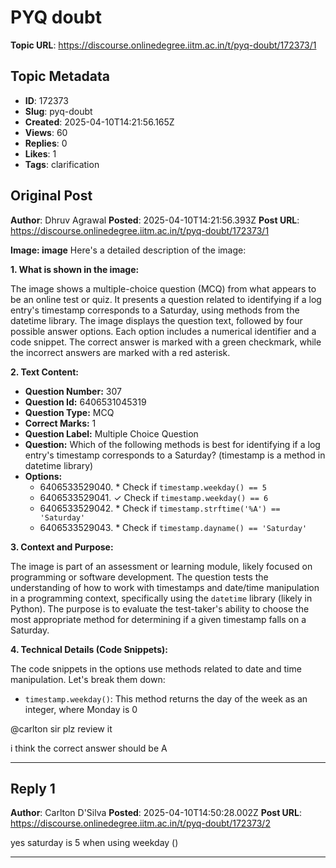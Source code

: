 # PYQ doubt

**Topic URL**: https://discourse.onlinedegree.iitm.ac.in/t/pyq-doubt/172373/1

## Topic Metadata
- **ID**: 172373
- **Slug**: pyq-doubt
- **Created**: 2025-04-10T14:21:56.165Z
- **Views**: 60
- **Replies**: 0
- **Likes**: 1
- **Tags**: clarification

## Original Post
**Author**: Dhruv Agrawal
**Posted**: 2025-04-10T14:21:56.393Z
**Post URL**: https://discourse.onlinedegree.iitm.ac.in/t/pyq-doubt/172373/1

**Image: image**
Here's a detailed description of the image:

**1. What is shown in the image:**

The image shows a multiple-choice question (MCQ) from what appears to be an online test or quiz. It presents a question related to identifying if a log entry's timestamp corresponds to a Saturday, using methods from the datetime library. The image displays the question text, followed by four possible answer options. Each option includes a numerical identifier and a code snippet. The correct answer is marked with a green checkmark, while the incorrect answers are marked with a red asterisk.

**2. Text Content:**

*   **Question Number:** 307
*   **Question Id:** 6406531045319
*   **Question Type:** MCQ
*   **Correct Marks:** 1
*   **Question Label:** Multiple Choice Question
*   **Question:** Which of the following methods is best for identifying if a log entry's timestamp corresponds to a Saturday? (timestamp is a method in datetime library)
*   **Options:**
    *   6406533529040. \* Check if `timestamp.weekday() == 5`
    *   6406533529041. ✓ Check if `timestamp.weekday() == 6`
    *   6406533529042. \* Check if `timestamp.strftime('%A') == 'Saturday'`
    *   6406533529043. \* Check if `timestamp.dayname() == 'Saturday'`

**3. Context and Purpose:**

The image is part of an assessment or learning module, likely focused on programming or software development. The question tests the understanding of how to work with timestamps and date/time manipulation in a programming context, specifically using the `datetime` library (likely in Python). The purpose is to evaluate the test-taker's ability to choose the most appropriate method for determining if a given timestamp falls on a Saturday.

**4. Technical Details (Code Snippets):**

The code snippets in the options use methods related to date and time manipulation. Let's break them down:

*   `timestamp.weekday()`: This method returns the day of the week as an integer, where Monday is 0

@carlton sir plz review it

i think the correct answer should be A

---

## Reply 1
**Author**: Carlton D'Silva
**Posted**: 2025-04-10T14:50:28.002Z
**Post URL**: https://discourse.onlinedegree.iitm.ac.in/t/pyq-doubt/172373/2

yes saturday is 5 when using weekday ()

---
